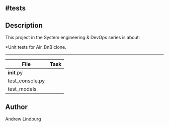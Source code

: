 #tests
---
## Description

This project in the System engineering & DevOps series is about:

*Unit tests for Air_BnB clone.

---
File|Task
---|---
__init__.py | 
test_console.py | 
test_models | 

## Author
 Andrew Lindburg
